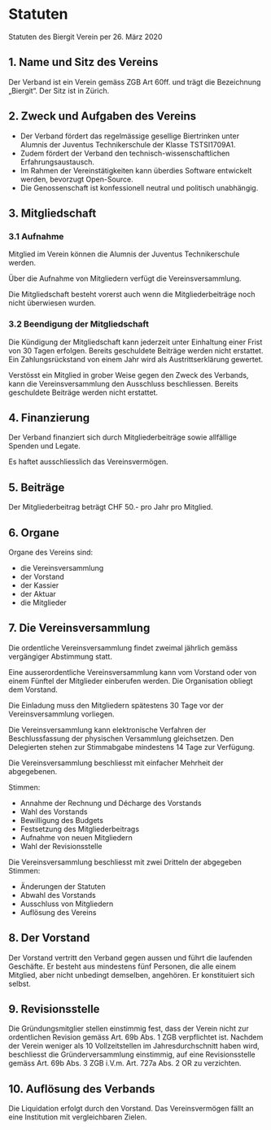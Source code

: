 # Statuten

Statuten des Biergit Verein per 26. März 2020

## 1. Name und Sitz des Vereins

Der Verband ist ein Verein gemäss ZGB Art 60ff. und trägt die Bezeichnung „Biergit“. Der Sitz ist in Zürich.

## 2. Zweck und Aufgaben des Vereins

- Der Verband fördert das regelmässige gesellige Biertrinken unter Alumnis der Juventus Technikerschule der Klasse TSTSI1709A1.
- Zudem fördert der Verband den technisch-wissenschaftlichen Erfahrungsaustausch.
- Im Rahmen der Vereinstätigkeiten kann überdies Software entwickelt werden, bevorzugt Open-Source.
- Die Genossenschaft ist konfessionell neutral und politisch unabhängig.

## 3. Mitgliedschaft

### 3.1 Aufnahme

Mitglied im Verein können die Alumnis der Juventus Technikerschule werden.

Über die Aufnahme von Mitgliedern verfügt die Vereinsversammlung.

Die Mitgliedschaft besteht vorerst auch wenn die Mitgliederbeiträge noch nicht überwiesen wurden.

### 3.2 Beendigung der Mitgliedschaft

Die Kündigung der Mitgliedschaft kann jederzeit unter Einhaltung einer Frist von 30 Tagen erfolgen. Bereits geschuldete Beiträge werden nicht erstattet. Ein Zahlungsrückstand von einem Jahr wird als Austrittserklärung gewertet.

Verstösst ein Mitglied in grober Weise gegen den Zweck des Verbands, kann die Vereinsversammlung den Ausschluss beschliessen. Bereits geschuldete Beiträge werden nicht erstattet.

## 4. Finanzierung

Der Verband finanziert sich durch Mitgliederbeiträge sowie allfällige Spenden und Legate.

Es haftet ausschliesslich das Vereinsvermögen.

## 5. Beiträge

Der Mitgliederbeitrag beträgt CHF 50.- pro Jahr pro Mitglied.

## 6. Organe

Organe des Vereins sind:

- die Vereinsversammlung
- der Vorstand
- der Kassier
- der Aktuar
- die Mitglieder

## 7. Die Vereinsversammlung

Die ordentliche Vereinsversammlung findet zweimal jährlich gemäss vergängiger Abstimmung statt.

Eine ausserordentliche Vereinsversammlung kann vom Vorstand oder von einem Fünftel der Mitglieder einberufen werden. Die Organisation obliegt dem Vorstand.

Die Einladung muss den Mitgliedern spätestens 30 Tage vor der Vereinsversammlung vorliegen.

Die Vereinsversammlung kann elektronische Verfahren der Beschlussfassung der physischen Versammlung gleichsetzen. Den Delegierten stehen zur Stimmabgabe
mindestens 14 Tage zur Verfügung.

Die Vereinsversammlung beschliesst mit einfacher Mehrheit der abgegebenen.

Stimmen:

- Annahme der Rechnung und Décharge des Vorstands
- Wahl des Vorstands
- Bewilligung des Budgets
- Festsetzung des Mitgliederbeitrags
- Aufnahme von neuen Mitgliedern
- Wahl der Revisionsstelle

Die Vereinsversammlung beschliesst mit zwei Dritteln der abgegeben Stimmen:

- Änderungen der Statuten
- Abwahl des Vorstands
- Ausschluss von Mitgliedern
- Auflösung des Vereins

## 8. Der Vorstand

Der Vorstand vertritt den Verband gegen aussen und führt die laufenden
Geschäfte. Er besteht aus mindestens fünf Personen, die alle einem Mitglied,
aber nicht unbedingt demselben, angehören. Er konstituiert sich selbst.

## 9. Revisionsstelle

Die Gründungsmitglier stellen einstimmig fest, dass der Verein nicht zur ordentlichen Revision gemäss Art. 69b Abs. 1 ZGB verpflichtet ist. Nachdem der Verein weniger als 10 Vollzeitstellen im Jahresdurchschnitt haben wird, beschliesst die Gründerversammlung einstimmig, auf eine Revisionsstelle gemäss Art. 69b Abs. 3 ZGB i.V.m. Art. 727a Abs. 2 OR zu verzichten.

## 10. Auflösung des Verbands

Die Liquidation erfolgt durch den Vorstand. Das Vereinsvermögen fällt an eine
Institution mit vergleichbaren Zielen.

